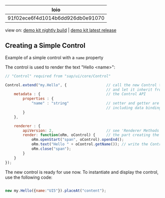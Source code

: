 <!-- loio91f02ece6f4d1014b6dd926db0e91070 -->

| loio |
| -----|
| 91f02ece6f4d1014b6dd926db0e91070 |

<div id="loio">

view on: [demo kit nightly build](https://openui5nightly.hana.ondemand.com/topic/91f02ece6f4d1014b6dd926db0e91070) | [demo kit latest release](https://sdk.openui5.org/topic/91f02ece6f4d1014b6dd926db0e91070)</div>

## Creating a Simple Control

Example of a simple control with a `name` property

The control is used to render the text "Hello <name\>":

```js
// "Control" required from "sap/ui/core/Control"

Control.extend("my.Hello", {                  // call the new Control type "my.Hello" 
                                              // and let it inherit from sap.ui.core.Control
    metadata : {                              // the Control API
        properties : {
            "name" : "string"                 // setter and getter are created behind the scenes, 
                                              // including data binding and type validation
        }
    },

    renderer : {
        apiVersion: 2,                        // see 'Renderer Methods' for an explanation of this flag
        render: function(oRm, oControl) {     // the part creating the HTML
            oRm.openStart("span", oControl).openEnd();
            oRm.text("Hello " + oControl.getName()); // write the Control property 'name', with automatic XSS protection
            oRm.close("span");
        }
    }
});
```

The new control is ready for use now. To instantiate and display the control, use the following code:

```js

new my.Hello({name:"UI5"}).placeAt("content");
```

